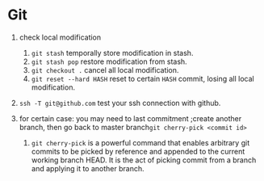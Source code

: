 # Git

1. check local modification

      1. `git stash` temporally store modification in stash.
      2. `git stash pop` restore modification from stash.
      3. `git checkout .` cancel all local modification.
      4. `git reset --hard HASH` reset to certain `HASH` commit, losing all local modification.
2. `ssh -T git@github.com` test your ssh connection with github.
3. for certain case: you may need to last commitment ;create another branch, then go back to master branch`git cherry-pick <commit id>`
    1. `git cherry-pick` is a powerful command that enables arbitrary git commits to be picked by reference and appended to the current working branch HEAD. It is the act of picking commit from a branch and applying it to another branch.

